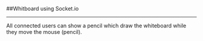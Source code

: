 ##Whitboard using Socket.io
***

All connected users can show a pencil which draw the whiteboard while they move the mouse (pencil).

